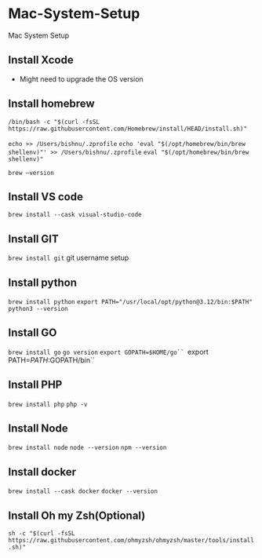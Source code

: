 # Mac-System-Setup
Mac System Setup

## Install Xcode
 - Might need to upgrade the OS version


## Install homebrew

`/bin/bash -c "$(curl -fsSL https://raw.githubusercontent.com/Homebrew/install/HEAD/install.sh)"`

`echo >> /Users/bishnu/.zprofile`
`echo 'eval "$(/opt/homebrew/bin/brew shellenv)"' >> /Users/bishnu/.zprofile`
`eval "$(/opt/homebrew/bin/brew shellenv)"`

`brew —version`


## Install VS code
 
`brew install --cask visual-studio-code`

## Install GIT

`brew install git`
git username setup


## Install python

`brew install python`
`export PATH="/usr/local/opt/python@3.12/bin:$PATH"`
`python3 --version`


## Install GO

`brew install go`
`go version`
`export GOPATH=$HOME/go``
`export PATH=$PATH:$GOPATH/bin``

## Install PHP

`brew install php`
`php -v`

## Install Node

`brew install node`
`node --version`
`npm --version`

## Install docker

`brew install --cask docker`
`docker --version`

## Install Oh my Zsh(Optional)

`sh -c "$(curl -fsSL https://raw.githubusercontent.com/ohmyzsh/ohmyzsh/master/tools/install.sh)"`
